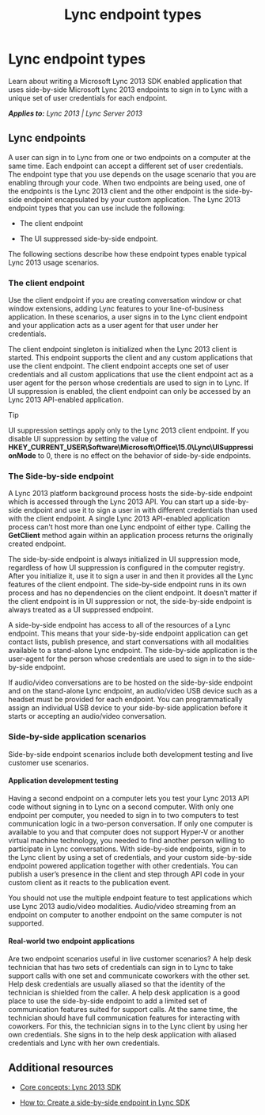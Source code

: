﻿---
title: Lync endpoint types
TOCTitle: Lync endpoint types
ms:assetid: fa01986d-7b7c-4f8c-a64c-24811e8b48e8
ms:mtpsurl: https://msdn.microsoft.com/en-us/library/Dn345988(v=office.15)
ms:contentKeyID: 56253172
ms.date: 02/11/2016
mtps_version: v=office.15
---

# Lync endpoint types

Learn about writing a Microsoft Lync 2013 SDK enabled application that uses side-by-side Microsoft Lync 2013 endpoints to sign in to Lync with a unique set of user credentials for each endpoint.


_**Applies to:** Lync 2013 | Lync Server 2013_

## Lync endpoints

A user can sign in to Lync from one or two endpoints on a computer at the same time. Each endpoint can accept a different set of user credentials. The endpoint type that you use depends on the usage scenario that you are enabling through your code. When two endpoints are being used, one of the endpoints is the Lync 2013 client and the other endpoint is the side-by-side endpoint encapsulated by your custom application. The Lync 2013 endpoint types that you can use include the following:

  - The client endpoint

  - The UI suppressed side-by-side endpoint.

The following sections describe how these endpoint types enable typical Lync 2013 usage scenarios.

### The client endpoint

Use the client endpoint if you are creating conversation window or chat window extensions, adding Lync features to your line-of-business application. In these scenarios, a user signs in to the Lync client endpoint and your application acts as a user agent for that user under her credentials.

The client endpoint singleton is initialized when the Lync 2013 client is started. This endpoint supports the client and any custom applications that use the client endpoint. The client endpoint accepts one set of user credentials and all custom applications that use the client endpoint act as a user agent for the person whose credentials are used to sign in to Lync. If UI suppression is enabled, the client endpoint can only be accessed by an Lync 2013 API-enabled application.


> [!TIP]
> <P>UI suppression settings apply only to the Lync 2013 client endpoint. If you disable UI suppression by setting the value of <STRONG>HKEY_CURRENT_USER\Software\Microsoft\Office\15.0\Lync\UISuppressionMode</STRONG> to 0, there is no effect on the behavior of side-by-side endpoints.</P>



### The Side-by-side endpoint

A Lync 2013 platform background process hosts the side-by-side endpoint which is accessed through the Lync 2013 API. You can start up a side-by-side endpoint and use it to sign a user in with different credentials than used with the client endpoint. A single Lync 2013 API-enabled application process can't host more than one Lync endpoint of either type. Calling the **GetClient** method again within an application process returns the originally created endpoint.

The side-by-side endpoint is always initialized in UI suppression mode, regardless of how UI suppression is configured in the computer registry. After you initialize it, use it to sign a user in and then it provides all the Lync features of the client endpoint. The side-by-side endpoint runs in its own process and has no dependencies on the client endpoint. It doesn’t matter if the client endpoint is in UI suppression or not, the side-by-side endpoint is always treated as a UI suppressed endpoint.

A side-by-side endpoint has access to all of the resources of a Lync endpoint. This means that your side-by-side endpoint application can get contact lists, publish presence, and start conversations with all modalities available to a stand-alone Lync endpoint. The side-by-side application is the user-agent for the person whose credentials are used to sign in to the side-by-side endpoint.

If audio/video conversations are to be hosted on the side-by-side endpoint and on the stand-alone Lync endpoint, an audio/video USB device such as a headset must be provided for each endpoint. You can programmatically assign an individual USB device to your side-by-side application before it starts or accepting an audio/video conversation.

### Side-by-side application scenarios

Side-by-side endpoint scenarios include both development testing and live customer use scenarios.

#### Application development testing

Having a second endpoint on a computer lets you test your Lync 2013 API code without signing in to Lync on a second computer. With only one endpoint per computer, you needed to sign in to two computers to test communication logic in a two-person conversation. If only one computer is available to you and that computer does not support Hyper-V or another virtual machine technology, you needed to find another person willing to participate in Lync conversations. With side-by-side endpoints, sign in to the Lync client by using a set of credentials, and your custom side-by-side endpoint powered application together with other credentials. You can publish a user’s presence in the client and step through API code in your custom client as it reacts to the publication event.

You should not use the multiple endpoint feature to test applications which use Lync 2013 audio/video modalities. Audio/video streaming from an endpoint on computer to another endpoint on the same computer is not supported.

#### Real-world two endpoint applications

Are two endpoint scenarios useful in live customer scenarios? A help desk technician that has two sets of credentials can sign in to Lync to take support calls with one set and communicate coworkers with the other set. Help desk credentials are usually aliased so that the identity of the technician is shielded from the caller. A help desk application is a good place to use the side-by-side endpoint to add a limited set of communication features suited for support calls. At the same time, the technician should have full communication features for interacting with coworkers. For this, the technician signs in to the Lync client by using her own credentials. She signs in to the help desk application with aliased credentials and Lync with her own credentials.

## Additional resources

  - [Core concepts: Lync 2013 SDK](core-concepts-lync-2013-sdk.md)

  - [How to: Create a side-by-side endpoint in Lync SDK](how-to-create-a-side-by-side-endpoint-in-lync-sdk.md)

